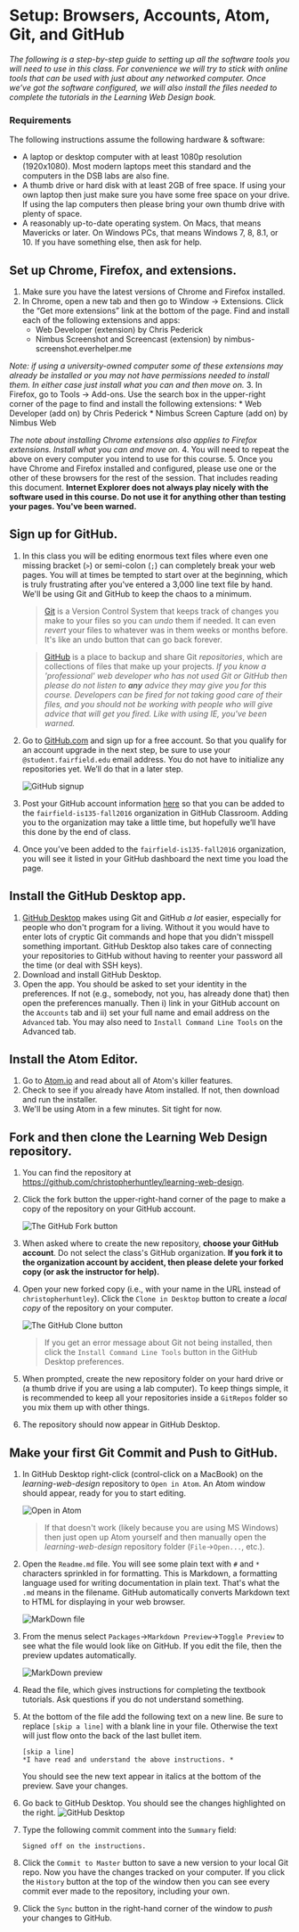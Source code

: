# Setup: Browsers, Accounts, Atom, Git, and GitHub

*The following is a step-by-step guide to setting up all the software tools you will need to use in this class. For convenience we will try to stick with online tools that can be used with just about any networked computer. Once we’ve got the software configured, we will also install the files needed to complete the tutorials in the Learning Web Design book.*

### Requirements
The following instructions assume the following hardware & software:
* A laptop or desktop computer with at least 1080p resolution (1920x1080). Most modern laptops meet this standard and the computers in the DSB labs are also fine.
* A thumb drive or hard disk with at least 2GB of free space. If using your own laptop then just make sure you have some free space on your drive. If using the lap computers then please bring your own thumb drive with plenty of space.
* A reasonably up-to-date operating system. On Macs, that means Mavericks or later. On Windows PCs, that means Windows 7, 8, 8.1, or 10. If you have something else, then ask for help.

## Set up Chrome, Firefox, and extensions.

1. Make sure you have the latest versions of Chrome and Firefox installed.
2. In Chrome, open a new tab and then go to Window → Extensions. Click the “Get more extensions” link at the bottom of the page. Find and install each of the following extensions and apps:
    * Web Developer (extension) by Chris Pederick
    * Nimbus Screenshot and Screencast (extension) by nimbus-screenshot.everhelper.me

 *Note: if using a university-owned computer some of these extensions may already be installed or you may not have permissions needed to install them. In either case just install what you can and then move on.*
3. In Firefox, go to Tools → Add-ons. Use the search box in the upper-right corner of the page to find and install the following extensions:
    * Web Developer (add on) by Chris Pederick
    * Nimbus Screen Capture (add on) by Nimbus Web

 *The note about installing Chrome extensions also applies to Firefox extensions. Install what you can and move on.*
4. You will need to repeat the above on every computer you intend to use for this course.
5. Once you have Chrome and Firefox installed and configured, please use one or the other of these browsers for the rest of the session. That includes reading this document. **Internet Explorer does not always play nicely with the software used in this course. Do not use it for anything other than testing your pages. You've been warned.**

## Sign up for GitHub.
1. In this class you will be editing enormous text files where even one missing bracket (`>`) or semi-colon (`;`) can completely break your web pages. You will at times be tempted to start over at the beginning, which is truly frustrating after you've entered a 3,000 line text file by hand. We'll be using Git and GitHub to keep the chaos to a minimum.

    >[Git](https://git-scm.com) is a Version Control System that keeps track of changes you make to your files so you can *undo* them if needed. It can even *revert* your files to whatever was in them weeks or months before. It's like an undo button that can go back forever.

    >[GitHub](https://github.com) is a place to backup and share Git *repositories*, which are collections of files that make up your projects. _If you know a 'professional' web developer who has not used Git or GitHub then please do not listen to **any** advice they may give you for this course. Developers can be fired for not taking good care of their files, and you should not be working with people who will give advice that will get you fired. Like with using IE, you've been warned._

2. Go to [GitHub.com](https://github.com) and sign up for a free account. So that you qualify for an account upgrade in the next step, be sure to use your `@student.fairfield.edu` email address. You do not have to initialize any repositories yet. We’ll do that in a later step.

    ![GitHub signup](images/setup/GitHubSignup.png)

3. Post your GitHub account information [here](https://docs.google.com/forms/d/1A7oq_6nTaOgUQWSDea50oLf5im--6i4u8adtuitWcOk/viewform) so that you can be added to the `fairfield-is135-fall2016` organization in GitHub Classroom. Adding you to the organization may take a little time, but hopefully we’ll have this done by the end of class.
4. Once you’ve been added to the `fairfield-is135-fall2016` organization, you will see it listed in your GitHub dashboard the next time you load the page.

## Install the GitHub Desktop app.
1. [GitHub Desktop](https://desktop.github.com) makes using Git and GitHub *a lot* easier, especially for people who don't program for a living. Without it you would have to enter lots of cryptic Git commands and hope that you didn't misspell something important. GitHub Desktop  also takes care of connecting your repositories to GitHub without having to reenter your password all the time (or deal with SSH keys).
2. Download and install GitHub Desktop.
3. Open the app. You should be asked to set your identity in the preferences. If not (e.g., somebody, not you, has already done that) then open the preferences manually. Then i) link in your GitHub account on the `Accounts` tab and ii) set your full name and email address on the `Advanced` tab. You may also need to `Install Command Line Tools` on the Advanced tab.

## Install the Atom Editor.
1. Go to [Atom.io](https://atom.io) and read about all of Atom's killer features.
2. Check to see if you already have Atom installed. If not, then download and run the installer.
3. We'll be using Atom in a few minutes. Sit tight for now.

## Fork and then clone the Learning Web Design repository.
1. You can find the repository at https://github.com/christopherhuntley/learning-web-design.
2. Click the fork button the upper-right-hand corner of the page to make a copy of the repository on your GitHub account.

    ![The GitHub Fork button](images/setup/Fork.png)

3. When asked where to create the new repository, **choose your GitHub account**. Do not select the class's GitHub organization. **If you fork it to the organization account by accident, then please delete your forked copy (or ask the instructor for help).**
4. Open your new forked copy (i.e., with your name in the URL instead of `christopherhuntley`). Click the `Clone in Desktop` button to create a *local copy* of the repository on your computer.

    ![The GitHub Clone button](images/setup/Clone.png)

    >If you get an error message about Git not being installed, then click the `Install Command Line Tools` button in the GitHub Desktop preferences.  

5. When prompted, create the new repository folder on your hard drive or (a thumb drive if you are using a lab computer). To keep things simple, it is recommended to keep all your repositories inside a `GitRepos` folder so you mix them up with other things.
6. The repository should now appear in GitHub Desktop.

## Make your first Git Commit and Push to GitHub.
1. In GitHub Desktop right-click (control-click on a MacBook) on the *learning-web-design* repository to `Open in Atom`. An Atom window should appear, ready for you to start editing.

    ![Open in Atom](images/setup/OpenInAtom.png)

    >If that doesn't work (likely because you are using MS Windows) then just open up Atom yourself and then manually open the *learning-web-design* repository folder  (`File`→`Open...`, etc.).

2. Open the `Readme.md` file. You will see some plain text with `#` and `*` characters sprinkled in for formatting. This is Markdown, a formatting language used for writing documentation in plain text. That's what the `.md` means in the filename. GitHub automatically converts Markdown text to HTML for displaying in your web browser.  

    ![MarkDown file](images/setup/MarkDown.png)

3. From the menus select `Packages`→`Markdown Preview`→`Toggle Preview` to see what the file would look like on GitHub. If you edit the file, then the preview updates automatically.

    ![MarkDown preview](images/setup/MarkdownPreview.png)

4. Read the file, which gives instructions for completing the textbook tutorials. Ask questions if you do not understand something.
5. At the bottom of the file add the following text on a new line. Be sure to replace `[skip a line]` with a blank line in your file. Otherwise the text will just flow onto the back of the last bullet item.  

    ```
    [skip a line]
    *I have read and understand the above instructions. *
    ```
    You should see the new text appear in italics at the bottom of the preview. Save your changes.
6. Go back to GitHub Desktop. You should see the changes highlighted on the right.
    ![GitHub Desktop ](images/setup/GitHubForDesktop.png)
7. Type the following commit comment into the `Summary` field:

    ```
    Signed off on the instructions.
    ```
8. Click the `Commit to Master` button to save a new version to your local Git repo. Now you have the changes tracked on your computer. If you click the `History` button at the top of the window then you can see every commit ever made to the repository, including your own.
9. Click the `Sync` button in the right-hand corner of the window to *push* your changes to GitHub.
